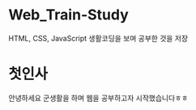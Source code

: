 # Web_Train-Study
HTML, CSS, JavaScript 생활코딩을 보며 공부한 것을 저장



# 첫인사

안녕하세요 군생활을 하며 웹을 공부하고자 시작했습니다ㅎㅎ